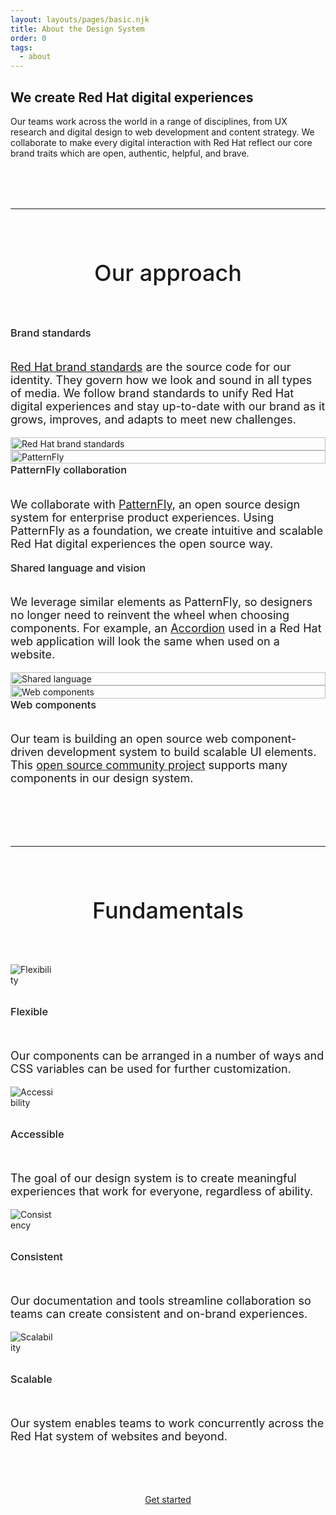 ```yaml
---
layout: layouts/pages/basic.njk
title: About the Design System
order: 0
tags:
  - about
---
```


<style>
  #approach {
    margin-block-end: var(--rh-space-5xl, 80px);
  }

  :is(#approach, #fundamentals) h2 {
    text-align: center;
    margin-block-start: var(--rh-space-2xl, 32px);
    margin-block-end: var(--rh-space-4xl, 64px);
    font-size: var(--rh-font-size-heading-lg, 2.25rem);
    max-width: 100%;
  }

  :is(#approach, #fundamentals) :is(h2, h3) {
    font-weight: var(--rh-font-weight-heading-medium, 500);
  }

  #fundamentals h3 {
    margin-block: var(--rh-space-2xl, 32px);
  }


  :is(#approach, #fundamentals) .item {
    display: flex;
    flex-direction: column;

    justify-content: center;
  }  

  #approach .item:nth-child(1) {
    order: 1;
  }

  #approach .item:nth-child(2) {
    order: 2;
  }

  #approach .item:nth-child(3) {
    order: 4;
  }

  #approach .item:nth-child(4) {
    order: 3;
  }

  #approach .item:nth-child(5) {
    order: 5;
  }

  #approach .item:nth-child(6) {
    order: 6;
  }

  #approach .item:nth-child(7) {
    order: 8;
  }

  #approach .item:nth-child(8) {
    order: 7;
  }  

  :is(#approach, #fundamentals) .item p {
    font-size: var(--rh-font-size-body-text-lg, 1.125rem);
  }

  #approach .item h3 {
    margin-block-start: 0;
  }

  #approach .item img {
    width: 100%;
  }

  #fundamentals .grid {
    margin-block-end: var(--rh-space-4xl, 64px);
  }

  #fundamentals {
    text-align: center;
  }

  #fundamentals .item {
    text-align: left;
  }

  #fundamentals .item img {
    max-width: 70px;
  }

  hr {
    margin-block: var(--rh-space-5xl, 80px);
  }

  @container container (min-width: 567px) {
    #approach .item:nth-child(n) {
      order: unset;
    }
  }
</style>

<script type="module" src="{{ '/assets/javascript/elements/uxdot-hero.js' | url }}"></script>

<uxdot-hero compact>
  <h2 slot="header">We create Red&nbsp;Hat digital experiences</h2>
  <p>Our teams work across the world in a range of disciplines, from UX research and digital design to web development and content strategy. We collaborate to make every digital interaction with Red&nbsp;Hat reflect our core brand traits which are open, authentic, helpful, and brave.</p>
</uxdot-hero>

<hr>

<section id="approach">
  <h2>Our approach</h2>
  
  <div class="grid sm-two-columns">
    <div class="item">
      <h3>Brand standards</h3>
      <p><a href="https://www.redhat.com/en/about/brand/standards">Red Hat brand standards</a> are the source code for our identity. They govern how we look and sound in all types of media. We follow brand standards to unify Red&nbsp;Hat digital experiences and stay up-to-date with our brand as it grows, improves, and adapts to meet new challenges.</p>
    </div>
    <div class="item">
      <img src="{{ '/assets/about/brand.svg' | url }}" alt="Red Hat brand standards">
    </div>
    <div class="item">
      <img src="{{ '/assets/about/patternfly.svg' | url }}" alt="PatternFly">
    </div>
    <div class="item">
      <h3>PatternFly collaboration</h3>
      <p>We collaborate with <a href="https://www.patternfly.org">PatternFly</a>, an open source design system for enterprise product experiences. Using PatternFly as a foundation, we create intuitive and scalable Red&nbsp;Hat digital experiences the open source way.</p>
    </div>
    <div class="item">
      <h3>Shared language and vision</h3>
      <p>We leverage similar elements as PatternFly, so designers no longer need to reinvent the wheel when choosing components. For example, an <a href="/elements/accordion/">Accordion</a> used in a Red&nbsp;Hat web application will look the same when used on a website.</p>
    </div>
    <div class="item">
      <img src="{{ '/assets/about/shared-language.svg' | url }}" alt="Shared language">
    </div>
    <div class="item">
      <img src="{{ '/assets/about/web-components.svg' | url }}" alt="Web components">
    </div>
    <div class="item">
      <h3>Web components</h3>
      <p>Our team is building an open source web component-driven development system to build scalable UI elements. This <a href="https://patternflyelements.com/" target="_blank">open source community project</a> supports many components in our design system.</p>
    </div>
  </div>
</section>

<hr>

<section id="fundamentals">
  <h2>Fundamentals</h2>
  <div class="grid sm-two-columns">
    <div class="item">
      <img src="{{ '/assets/about/icon-flexible.svg' | url }}" alt="Flexibility">
      <h3>Flexible</h3>
      <p>Our components can be arranged in a number of ways and CSS variables can be used for further customization.</p>
    </div>
    <div class="item">
      <img src="{{ '/assets/about/icon-accessible.svg' | url }}" alt="Accessibility">
      <h3>Accessible</h3>
      <p>The goal of our design system is to create meaningful experiences that work for everyone, regardless of ability.</p>
    </div>
    <div class="item">
      <img src="{{ '/assets/about/icon-consistent.svg' | url }}" alt="Consistency">
      <h3>Consistent</h3>
      <p>Our documentation and tools streamline collaboration so teams can create consistent and on-brand experiences.</p>
    </div>
    <div class="item">
      <img src="{{ '/assets/about/icon-scalable.svg' | url }}" alt="Scalability">
      <h3>Scalable</h3>
      <p>Our system enables teams to work concurrently across the Red&nbsp;Hat system of websites and beyond.</p>
    </div>
  </div>
  <rh-cta variant="secondary">
    <a href="/get-started">Get started</a>
  </rh-cta>
</section>
